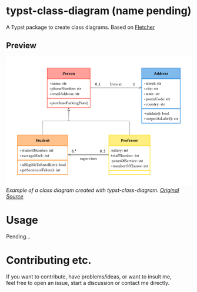 # typst-class-diagram (name pending)

A Typst package to create class diagrams. Based on [Fletcher](https://typst.app/universe/package/fletcher/)

## Preview
![example](example/example.png)
*Example of a class diagram created with typst-class-diagram. [Original Source](https://www.drawio.com/blog/uml-class-diagrams)*

# Usage

Pending...

# Contributing etc.

If you want to contribute, have problems/ideas, or want to insult me,\
feel free to open an issue, start a discussion or contact me directly.